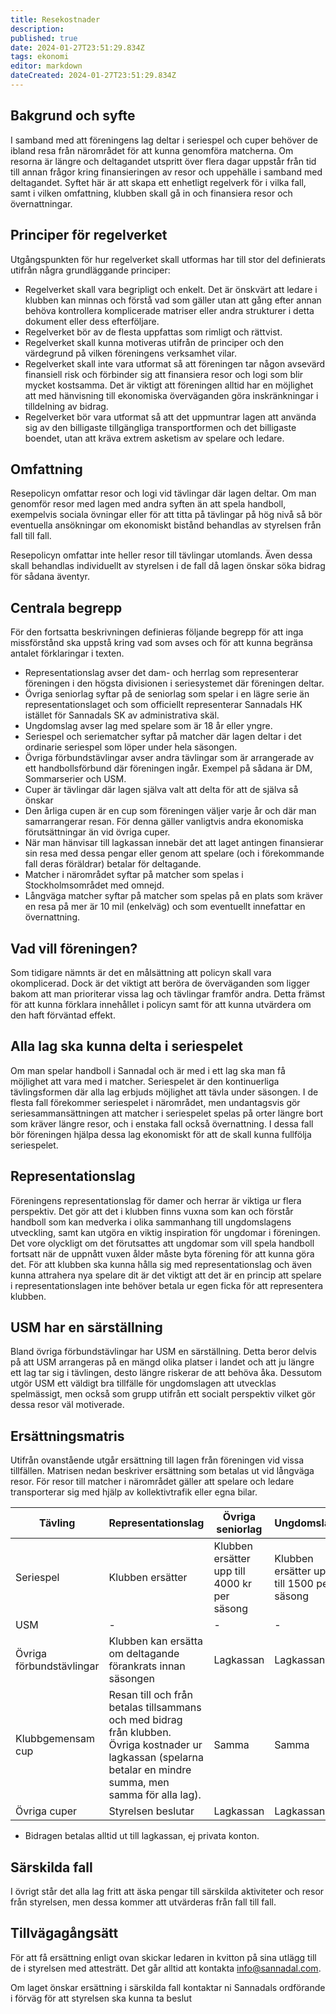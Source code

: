 ```yaml
---
title: Resekostnader
description: 
published: true
date: 2024-01-27T23:51:29.834Z
tags: ekonomi
editor: markdown
dateCreated: 2024-01-27T23:51:29.834Z
---
```


## Bakgrund och syfte
I samband med att föreningens lag deltar i seriespel och cuper behöver de ibland resa från närområdet för att kunna genomföra matcherna. Om resorna är längre och deltagandet utspritt över flera dagar uppstår från tid till annan frågor kring finansieringen av resor och uppehälle i samband med deltagandet. 
Syftet här är att skapa ett enhetligt regelverk för i vilka fall, samt i vilken omfattning, klubben skall gå in och finansiera resor och övernattningar.
	
## Principer för regelverket
Utgångspunkten för hur regelverket skall utformas har till stor del definierats utifrån några grundläggande principer:
* Regelverket skall vara begripligt och enkelt. Det är önskvärt att ledare i klubben kan minnas och förstå vad som gäller utan att gång efter annan behöva kontrollera komplicerade matriser eller andra strukturer i detta dokument eller dess efterföljare. 
* Regelverket bör av de flesta uppfattas som rimligt och rättvist.
* Regelverket skall kunna motiveras utifrån de principer och den värdegrund på vilken föreningens verksamhet vilar.
* Regelverket skall inte vara utformat så att föreningen tar någon avsevärd finansiell risk och förbinder sig att finansiera resor och logi som blir mycket kostsamma. Det är viktigt att föreningen alltid har en möjlighet att med hänvisning till ekonomiska överväganden göra inskränkningar i tilldelning av bidrag.
* Regelverket bör vara utformat så att det uppmuntrar lagen att använda sig av den billigaste tillgängliga transportformen och det billigaste boendet, utan att kräva extrem asketism av spelare och ledare.

## Omfattning
Resepolicyn omfattar resor och logi vid tävlingar där lagen deltar. Om man genomför resor med lagen med andra syften än att spela handboll, exempelvis sociala övningar eller för att titta på tävlingar på hög nivå så bör eventuella ansökningar om ekonomiskt bistånd behandlas av styrelsen från fall till fall.

Resepolicyn omfattar inte heller resor till tävlingar utomlands. Även dessa skall behandlas individuellt av styrelsen i de fall då lagen önskar söka bidrag för sådana äventyr.

## Centrala begrepp
För den fortsatta beskrivningen definieras följande begrepp för att inga missförstånd ska uppstå kring vad som avses och för att kunna begränsa antalet förklaringar i texten.
* Representationslag avser det dam- och herrlag som representerar föreningen i den högsta divisionen i seriesystemet där föreningen deltar.
* Övriga seniorlag syftar på de seniorlag som spelar i en lägre serie än representationslaget och som officiellt representerar Sannadals HK istället för Sannadals SK av administrativa skäl.
* Ungdomslag avser lag med spelare som är 18 år eller yngre.
* Seriespel och seriematcher syftar på matcher där lagen deltar i det ordinarie seriespel som löper under hela säsongen.
* Övriga förbundstävlingar avser andra tävlingar som är arrangerade av ett handbollsförbund där föreningen ingår. Exempel på sådana är DM, Sommarserier och USM.
* Cuper är tävlingar där lagen själva valt att delta för att de själva så önskar
* Den årliga cupen är en cup som föreningen väljer varje år och där man samarrangerar resan. För denna gäller vanligtvis andra ekonomiska förutsättningar än vid övriga cuper.
* När man hänvisar till lagkassan innebär det att laget antingen finansierar sin resa med dessa pengar eller genom att spelare (och i förekommande fall deras föräldrar) betalar för deltagande.
* Matcher i närområdet syftar på matcher som spelas i Stockholmsområdet med omnejd. 
* Långväga matcher syftar på matcher som spelas på en plats som kräver en resa på mer är 10 mil (enkelväg) och som eventuellt innefattar en övernattning.

## Vad vill föreningen?
Som tidigare nämnts är det en målsättning att policyn skall vara okomplicerad. Dock är det viktigt att beröra de överväganden som ligger bakom att man prioriterar vissa lag och tävlingar framför andra. Detta främst för att kunna förklara innehållet i policyn samt för att kunna utvärdera om den haft förväntad effekt.

## Alla lag ska kunna delta i seriespelet
Om man spelar handboll i Sannadal och är med i ett lag ska man få möjlighet att vara med i matcher. Seriespelet är den kontinuerliga tävlingsformen där alla lag erbjuds möjlighet att tävla under säsongen. I de flesta fall förekommer seriespelet i närområdet, men undantagsvis gör seriesammansättningen att matcher i seriespelet spelas på orter längre bort som kräver längre resor, och i enstaka fall också övernattning. I dessa fall bör föreningen hjälpa dessa lag ekonomiskt för att de skall kunna fullfölja seriespelet.

## Representationslag
Föreningens representationslag för damer och herrar är viktiga ur flera perspektiv. Det gör att det i klubben finns vuxna som kan och förstår handboll som kan medverka i olika sammanhang till ungdomslagens utveckling, samt kan utgöra en viktig inspiration för ungdomar i föreningen. Det vore olyckligt om det förutsattes att ungdomar som vill spela handboll fortsatt när de uppnått vuxen ålder måste byta förening för att kunna göra det. För att klubben ska kunna hålla sig med representationslag och även kunna attrahera nya spelare dit är det viktigt att det är en princip att spelare i representationslagen inte behöver betala ur egen ficka för att representera klubben.

## USM har en särställning
Bland övriga förbundstävlingar har USM en särställning. Detta beror delvis på att USM arrangeras på en mängd olika platser i landet och att ju längre ett lag tar sig i tävlingen, desto längre riskerar de att behöva åka. Dessutom utgör USM ett väldigt bra tillfälle för ungdomslagen att utvecklas spelmässigt, men också som grupp utifrån ett socialt perspektiv vilket gör dessa resor väl motiverade.
 
## Ersättningsmatris
Utifrån ovanstående utgår ersättning till lagen från föreningen vid vissa tillfällen. Matrisen nedan beskriver ersättning som betalas ut vid långväga resor. För resor till matcher i närområdet gäller att spelare och ledare transporterar sig med hjälp av kollektivtrafik eller egna bilar.


| Tävling | Representationslag | Övriga seniorlag | Ungdomslag |
| ------- | ------------------ | ---------------- | ---------- |
| Seriespel | Klubben ersätter | Klubben ersätter upp till 4000 kr per säsong | Klubben ersätter upp till 1500 per säsong |
| USM | - | - | - |
| Övriga förbundstävlingar | Klubben kan ersätta om deltagande förankrats innan säsongen | Lagkassan | Lagkassan |
| Klubbgemensam cup | Resan till och från betalas tillsammans och med bidrag från klubben. Övriga kostnader ur lagkassan (spelarna betalar en mindre summa, men samma för alla lag). | Samma | Samma |
| Övriga cuper | Styrelsen beslutar | Lagkassan | Lagkassan |

* Bidragen betalas alltid ut till lagkassan, ej privata konton.

## Särskilda fall
I övrigt står det alla lag fritt att äska pengar till särskilda aktiviteter och resor från styrelsen, men dessa kommer att utvärderas från fall till fall.

## Tillvägagångsätt
För att få ersättning enligt ovan skickar ledaren in kvitton på sina utlägg till de i styrelsen med attesträtt. Det går alltid att kontakta info@sannadal.com.

Om laget önskar ersättning i särskilda fall kontaktar ni Sannadals ordförande i förväg för att styrelsen ska kunna ta beslut
